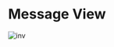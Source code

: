# Message View 
![inv](https://user-images.githubusercontent.com/26745548/38220221-df6cab10-36fa-11e8-9b63-5887bd7cd50a.JPG)
